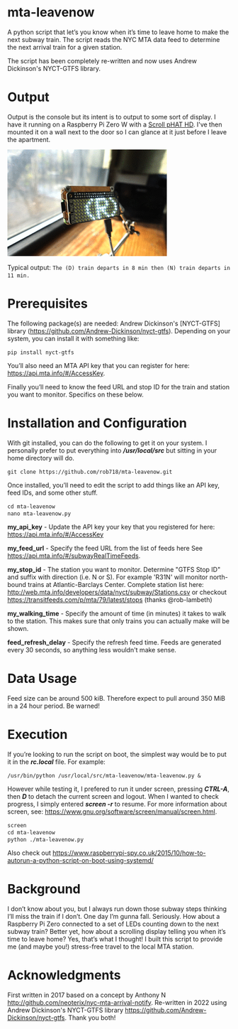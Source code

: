 # mta-leavenow
A python script that let’s you know when it’s time to leave home to make the next subway train. The script reads the NYC MTA data feed to determine the next arrival train for a given station.

The script has been completely re-written and now uses Andrew Dickinson's NYCT-GTFS library.

# Output
Output is the console but its intent is to output to some sort of display. I have it running on a Raspberry Pi Zero W with a [Scroll pHAT HD](https://shop.pimoroni.com/products/scroll-phat-hd). I've then mounted it on a wall next to the door so I can glance at it just before I leave the apartment.

![](scrollphathd.gif)

Typical output:
```The (D) train departs in 8 min then (N) train departs in 11 min.```

# Prerequisites
The following package(s) are needed:  Andrew Dickinson's [NYCT-GTFS] library (https://github.com/Andrew-Dickinson/nyct-gtfs). Depending on your system, you can install it with something like:
```
pip install nyct-gtfs
```

You’ll also need an MTA API key that you can register for here: https://api.mta.info/#/AccessKey.

Finally you’ll need to know the feed URL and stop ID for the train and station you want to monitor. Specifics on these below.

# Installation and Configuration

With git installed, you can do the following to get it on your system. I personally prefer to put everything into ***/usr/local/src*** but sitting in your home directory will do.
```
git clone https://github.com/rob718/mta-leavenow.git
```
Once installed, you’ll need to edit the script to add things like an API key, feed IDs, and some other stuff.
```
cd mta-leavenow
nano mta-leavenow.py
```
**my_api_key** - Update the API key your key that you registered for here: https://api.mta.info/#/AccessKey

**my_feed_url** - Specify the feed URL from the list of feeds here See https://api.mta.info/#/subwayRealTimeFeeds.

**my_stop_id** - The station you want to monitor. Determine "GTFS Stop ID" and suffix with direction (i.e. N or S). For example 'R31N' will monitor north-bound trains at Atlantic-Barclays Center. Complete station list here: http://web.mta.info/developers/data/nyct/subway/Stations.csv or checkout https://transitfeeds.com/p/mta/79/latest/stops (thanks @rob-lambeth)

**my_walking_time** - Specify the amount of time (in minutes) it takes to walk to the station. This makes sure that only trains you can actually make will be shown.

**feed_refresh_delay** - Specify the refresh feed time. Feeds are generated every 30 seconds, so anything less wouldn't make sense.

# Data Usage
Feed size can be around 500 kiB. Therefore expect to pull around 350 MiB in a 24 hour period. Be warned!

# Execution
If you’re looking to run the script on boot, the simplest way would be to put it in the ***rc.local*** file. For example:
```
/usr/bin/python /usr/local/src/mta-leavenow/mta-leavenow.py &
```
However while testing it, I prefered to run it under screen, pressing ***CTRL-A***, then ***D*** to detach the current screen and logout. When I wanted to check progress, I simply entered ***screen -r*** to resume. For more information about screen, see: https://www.gnu.org/software/screen/manual/screen.html.
```
screen
cd mta-leavenow
python ./mta-leavenow.py
```
Also check out https://www.raspberrypi-spy.co.uk/2015/10/how-to-autorun-a-python-script-on-boot-using-systemd/

# Background
I don’t know about you, but I always run down those subway steps thinking I’ll miss the train if I don’t. One day I’m gunna fall. Seriously. How about a Raspberry Pi Zero connected to a set of LEDs counting down to the next subway train? Better yet, how about a scrolling display telling you when it’s time to leave home? Yes, that’s what I thought! I built this script to provide me (and maybe you!) stress-free travel to the local MTA station.

# Acknowledgments
First written in 2017 based on a concept by Anthony N http://github.com/neoterix/nyc-mta-arrival-notify. Re-written in 2022 using Andrew Dickinson's NYCT-GTFS library https://github.com/Andrew-Dickinson/nyct-gtfs. Thank you both!
